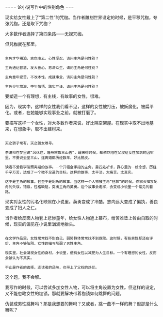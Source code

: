 ==== 论小说写作中的性别角色 ===

现实给女性戴上了“第二性”的咒枷。当作者雕刻世界设定的时候，是平移咒枷，夸张咒枷，还是取下咒枷？

大多数作者选择了第四条路——无视咒枷。

但咒枷就在那里。

~~~

主角才华横溢，志向凌云，心性坚忍，请问主角是何性别？

主角通达智慧，发大善心，慈济众生，请问主角是何性别？

主角童年受苦，不改本性，成就事业，请问主角是何性别？

主角少年放浪，中年悔悟，踏实严谨，请问主角是何性别？

~~~

要塑造一个有理想，有主线，有故事的女性，很难。

因为，现实中，这样的女性我们看不见，这样的女性被打压，被妖魔化，被扁平化。或者，在她能够实现事业之前，就被打磨了。

要描写这样一个女性，对大多数作者来说，好比隔空架屋。在现实中取不出地基来，在想象中，取不出建材来。

~~~

天之骄子常有，天之骄女难寻。

李清照在梦里说“风休住，蓬舟吹取三山去”，醒来得时候，却依然陷在父权给女性加筑的囚牢里。不要说去至三山，连离婚都历经数年，好比脱皮。

读者不爱看李清照离婚的故事。一个开错金手指的主角，靠四处祈求，靠心里的一丝念想，历经千辛万苦，达成了一个微不足道的目标。这样的故事，太平淡，太痛苦，太真实。

这不是主角的故事，甚至不是配角的故事。当这样一个人物被主角“拯救”的时候，作家会描写配角的失误，错误，性格缺陷，突出主角的英勇。这个故事会走样，会变成小说里一个常见的套路。

~~~

现实对女性的污名化映照在小说里。英勇变成了冷酷，志向远大变成了偏执，善良变成了妇人之仁。

当作者给反面人物套上悲惨童年，给女性人物遮上幕布，给苦难垫上咎由自取的时候，现实的偏见在小说里汹涌地抬头。

~~~

在文学作品里，女性常常找不到自己，弱势群体常常找不到救赎。这时候，有些男性却还在评价，主角不够阳刚，女性的描写削弱了男性主角。

现实里，社会凝视女性的身材，小说里，便有女性以减肥为人生目标。一个有理想的女性，反而会被认为不真实。

不止是作者的选择，连读者的品味，也带上了父权的烙印。

~~~

这个题，我不会解。

我写作的时候，可以尝试多加女性人物，可以将主角设置为女性。但这样的设定，又不能忽略女性的枷锁。那就要解决带着枷锁如何跳舞的问题。

伪装成男性跳舞吗？那是我想要的舞吗？又或者，跳一曲不一样的舞？但那是什么舞呢？